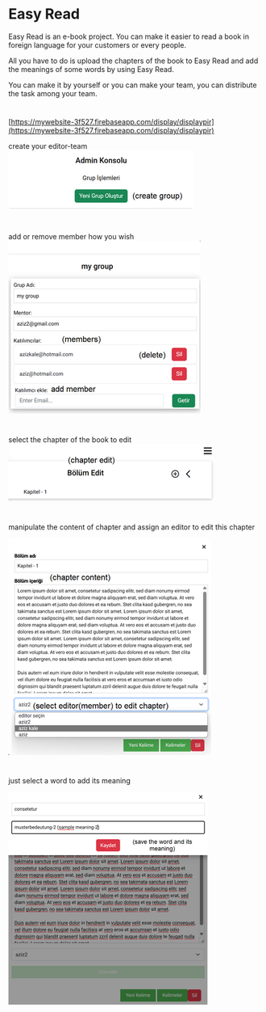 # Easy Read

Easy Read is an e-book project. You can make it easier to read a book in foreign language for your customers or every people.

All you have to do is upload the chapters of the book to Easy Read and add the meanings of some words by using Easy Read.

You can make it by yourself or you can make your team, you can distribute the task among your team.
#
[https://mywebsite-3f527.firebaseapp.com/display/displaypir](https://mywebsite-3f527.firebaseapp.com/display/displaypir)
 
  create your editor-team 
![Image Description](./src/assets/readmepics/1.png)


#
add or remove member how you wish
![Image Description](./src/assets/readmepics/2.png)

#
select the chapter of the book to edit
![Image Description](./src/assets/readmepics/3.png)

#
manipulate the content of chapter and assign an editor to edit this chapter

![Image Description](./src/assets/readmepics/4.png)

#
just select a word to add its meaning

![Image Description](./src/assets/readmepics/5.png)